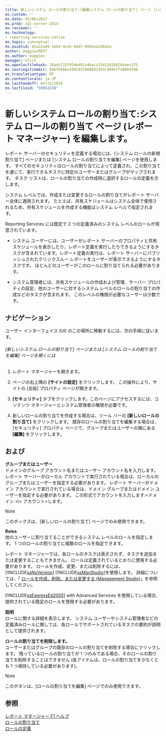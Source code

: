 ```yaml
---
title: 新しいシステム ロールの割り当て:[編集システム ロールの割り当て] ページ (レポート マネージャー) |Microsoft Docs
ms.custom: ''
ms.date: 03/06/2017
ms.prod: sql-server-2014
ms.reviewer: ''
ms.technology:
- reporting-services-native
ms.topic: conceptual
ms.assetid: 62a22ab9-1eb4-4ce5-8dd7-06b5ed2d9a2a
author: maggiesMSFT
ms.author: maggies
manager: kfile
ms.openlocfilehash: 18adcf15f92ded91a4bacc5342162b82b4aec375
ms.sourcegitcommit: 8d6fb6bbe3491925909b83103c409effa006df88
ms.translationtype: MT
ms.contentlocale: ja-JP
ms.lasthandoff: 04/22/2019
ms.locfileid: "59951538"
---
```

# <a name="new-system-role-assignments-edit-system-role-assignments-page-report-manager"></a>新しいシステム ロールの割り当て:システム ロールの割り当て ページ (レポート マネージャー) を編集します。
  レポート サーバーのセキュリティを定義する場合には、[システム ロールの新規割り当て] ページまたは [システム ロールの割り当てを編集] ページを使用します。 すべてのセキュリティはロールの割り当てによって定義され、この割り当てを通じて、実行できるタスクに特定のユーザーまたはグループがマップされます。 タスク リストは、ロールの割り当ての作成時に選択するロールの定義を示します。  
  
 システム レベルでは、作成または変更するロールの割り当てがレポート サーバー全体に適用されます。 たとえば、共有スケジュールはシステム全体で使用されるため、共有スケジュールを作成する機能はシステム レベルで指定されます。  
  
 Reporting Services には既定で 2 つの定義済みのシステム レベルのロールが用意されています。  
  
-   システム ユーザーには、ユーザーがレポート サーバーのプロパティと共有スケジュールを表示したり、レポート定義を実行したりできるようにするタスクが含まれています。レポート定義の実行は、レポート サーバーにパブリッシュされたクリックスルー レポートをユーザーが表示できるようにするタスクです。 ほとんどのユーザーがこのロールに割り当てられる必要があります。  
  
-   システム管理者には、共有スケジュールの作成および管理、サーバー プロパティの設定、他のユーザーに対するシステム レベルのロールの割り当ての作成などのタスクが含まれます。 このレベルの権限が必要なユーザーは少数です。  
  
## <a name="navigation"></a>ナビゲーション  
 ユーザー インターフェイス (UI) のこの場所に移動するには、次の手順に従います。  
  
###### <a name="to-open-the-new-system-role-assignments-or-edit-system-role-assignments-page"></a>[新しいシステム ロールの割り当て] ページまたは [システム ロールの割り当てを編集] ページを開くには  
  
1.  レポート マネージャーを開きます。  
  
2.  ページの右上隅の **[サイトの設定]** をクリックします。 この操作により、サイトの [全般] プロパティ ページが開きます。  
  
3.  **[セキュリティ]** タブをクリックします。このページにアクセスするには、コンテンツ マネージャーとシステム管理者の権限が必要です。  
  
4.  新しいロールの割り当てを作成する場合は、ツール バーの **[新しいロールの割り当て]** をクリックします。 既存のロールの割り当てを編集する場合は、[セキュリティ] プロパティ ページで、グループまたはユーザーの隣にある **[編集]** をクリックします。  
  
## <a name="options"></a>および  
 **グループまたはユーザー**  
 ドメインのグループ アカウント名またはユーザー アカウント名を入力します。 レポート サーバーがローカル アカウントで実行されている場合は、ローカルのグループまたはユーザーを指定する必要があります。 レポート サーバーがドメイン アカウントで実行されている場合は、ドメイン グループまたはドメイン ユーザーを指定する必要があります。 この形式でアカウントを入力します:\<ドメイン >\\< アカウント\>します。  
  
> [!NOTE]  
>  このボックスは、[新しいロールの割り当て] ページでのみ使用できます。  
  
 **Roles**  
 他のユーザーに割り当てることができるシステム レベルのロールを指定します。 1 つのロールの割り当てに複数のロールを指定できます。  
  
 レポート マネージャーでは、各ロールのタスクは表示されず、タスクを追加または変更することもできません。 ロールは定義されているとおりに使用する必要があります。 ロールを作成、変更、または削除するには、 [!INCLUDE[ssNoVersion](../includes/ssnoversion-md.md)] [!INCLUDE[ssManStudio](../includes/ssmanstudio-md.md)]を使用します。 詳細については、「 [ロールを作成、削除、または変更する &#40;Management Studio&#41;](security/role-definitions-create-delete-or-modify.md)」を参照してください。  
  
 [!INCLUDE[ssExpressEd2005](../includes/ssexpressed2005-md.md)] with Advanced Services を使用している場合、提供されている既定のロールを使用する必要があります。  
  
 **説明**  
 ロールに関する詳細を表示します。 システム ユーザーやシステム管理者などの定義済みロールに関しては、各ロールでサポートされているタスクの要約が説明として提供されます。  
  
 **ロールの割り当てを削除します。**  
 ユーザーまたはグループの既存のロールの割り当てを削除する場合にクリックします。 残っているロールの割り当てが 1 つのみである場合、そのロールの割り当てを削除することはできません (各アイテムは、ロールの割り当てを少なくとも 1 つ保持している必要があります)。  
  
> [!NOTE]  
>  このボタンは、[ロールの割り当てを編集] ページでのみ使用できます。  
  
## <a name="see-also"></a>参照  
 [レポート マネージャー F1 ヘルプ](../../2014/reporting-services/report-manager-f1-help.md)   
 [ロールの割り当て](security/role-assignments.md)   
 [ロールの定義](security/role-definitions.md)  
  
  
